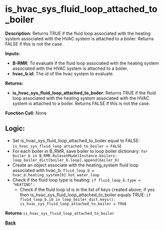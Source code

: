 # is_hvac_sys_fluid_loop_attached_to_boiler  

**Description:** Returns TRUE if the fluid loop associated with the heating system associated with the HVAC system is attached to a boiler. Returns FALSE if this is not the case.   

**Inputs:**  
- **B-RMR**: To evaluate if the fluid loop associated with the heating system associated with the HVAC system is attached to a boiler.   
- **hvac_b.id**: The id of the hvac system to evaluate.  

**Returns:**  
- **is_hvac_sys_fluid_loop_attached_to_boiler**: Returns TRUE if the fluid loop associated with the heating system associated with the HVAC system is attached to a boiler. Returns FALSE if this is not the case.   
 
**Function Call:** None  

## Logic:   
- Set is_hvac_sys_fluid_loop_attached_to_boiler equal to FALSE: `is_hvac_sys_fluid_loop_attached_to_boiler = FALSE`  
- For each boiler in B_RMR, save boiler to loop boiler dictionary: `for boiler_b in B_RMR.RulesetModelInstance.boilers: loop_boiler_dict[boiler_b.loop].append(boiler_b)`
- Create an object associate with the heating_system fluid loop associated with hvac_b: `fluid_loop_b = hvac_b.heating_system[0].hot_water_loop`
- Check if the fluid loop type is heating: `if fluid_loop_b.type = "HEATING":`
    - Check if the fluid loop id is in the list of keys created above, if yes then is_hvac_sys_fluid_loop_attached_to_boiler equals TRUE: `if fluid_loop_b.id in loop_boiler_dict.keys(): is_hvac_sys_fluid_loop_attached_to_boiler = TRUE` 

**Returns** `is_hvac_sys_fluid_loop_attached_to_boiler`  



**[Back](../../../_toc.md)**
